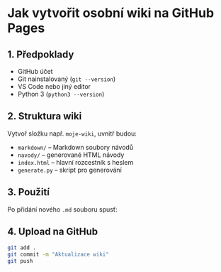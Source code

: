 # Jak vytvořit osobní wiki na GitHub Pages

## 1. Předpoklady
- GitHub účet
- Git nainstalovaný (`git --version`)
- VS Code nebo jiný editor
- Python 3 (`python3 --version`)

## 2. Struktura wiki
Vytvoř složku např. `moje-wiki`, uvnitř budou:

- `markdown/` – Markdown soubory návodů
- `navody/` – generované HTML návody
- `index.html` – hlavní rozcestník s heslem
- `generate.py` – skript pro generování

## 3. Použití
Po přidání nového `.md` souboru spusť:


## 4. Upload na GitHub
```bash
git add .
git commit -m "Aktualizace wiki"
git push
